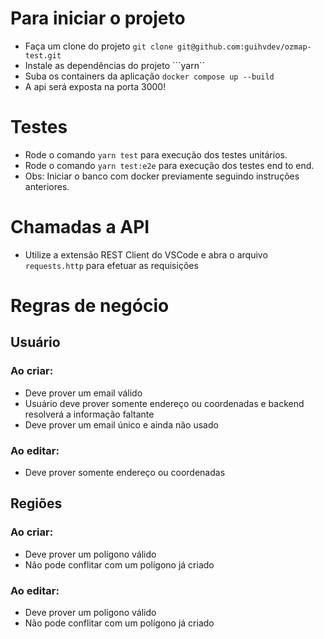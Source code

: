 # Para iniciar o projeto
- Faça um clone do projeto ```git clone git@github.com:guihvdev/ozmap-test.git```
- Instale as dependências do projeto ```yarn``
- Suba os containers da aplicação ```docker compose up --build```
- A api será exposta na porta 3000!

# Testes
- Rode o comando ```yarn test``` para execução dos testes unitários.
- Rode o comando ```yarn test:e2e``` para execução dos testes end to end.
- Obs: Iniciar o banco com docker previamente seguindo instruções anteriores.

# Chamadas a API
- Utilize a extensão REST Client do VSCode e abra o arquivo ```requests.http``` para efetuar as requisições

# Regras de negócio

## Usuário
### Ao criar:
- Deve prover um email válido
- Usuário deve prover somente endereço ou coordenadas e backend resolverá a informação faltante
- Deve prover um email único e ainda não usado
### Ao editar:
- Deve prover somente endereço ou coordenadas

## Regiões
### Ao criar:
- Deve prover um polígono válido
- Não pode conflitar com um polígono já criado
### Ao editar:
- Deve prover um polígono válido
- Não pode conflitar com um polígono já criado